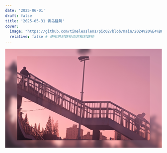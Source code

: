 ```yaml
---
date: '2025-06-01'
draft: false
title: '2025-05-31 青岛建筑'
cover:
  image: "https://github.com/timelesslens/pic02/blob/main/2024%20%E4%B8%8A%E6%B5%B7/1749295674227.jpg?raw=true" # 您可以使用文章中已有的图片或其他图片
  relative: false # 使用绝对路径而非相对路径
---
```


![青岛建筑](https://github.com/timelesslens/pic02/blob/main/2024%20%E4%B8%8A%E6%B5%B7/1749295674227.jpg?raw=true)

